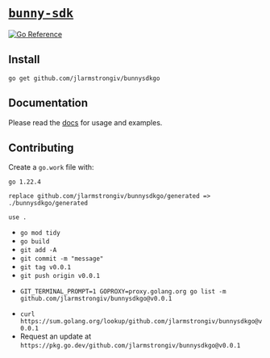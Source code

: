 # [`bunny-sdk`](https://bunny-launcher.com/bunny-sdk/go)

[![Go Reference](https://pkg.go.dev/badge/github.com/jlarmstrongiv/bunnysdkgo.svg)](https://pkg.go.dev/github.com/jlarmstrongiv/bunnysdkgo)

## Install

```shell
go get github.com/jlarmstrongiv/bunnysdkgo
```

## Documentation

Please read the [docs](https://bunny-launcher.com/bunny-sdk/go) for usage and examples.

## Contributing

Create a `go.work` file with:

```go.work
go 1.22.4

replace github.com/jlarmstrongiv/bunnysdkgo/generated => ./bunnysdkgo/generated

use .
```

- `go mod tidy`
- `go build`
- `git add -A`
- `git commit -m "message"`
- `git tag v0.0.1`
- `git push origin v0.0.1`
<!-- GIT_TERMINAL_PROMPT https://stackoverflow.com/a/38237165  -->
- `GIT_TERMINAL_PROMPT=1 GOPROXY=proxy.golang.org go list -m github.com/jlarmstrongiv/bunnysdkgo@v0.0.1`
<!-- update website https://stackoverflow.com/a/61974058 -->
- `curl https://sum.golang.org/lookup/github.com/jlarmstrongiv/bunnysdkgo@v0.0.1`
- Request an update at `https://pkg.go.dev/github.com/jlarmstrongiv/bunnysdkgo@v0.0.1`
